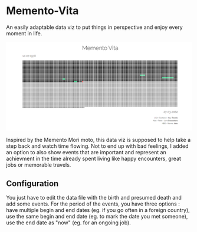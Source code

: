 # Memento-Vita
An easily adaptable data viz to put things in perspective and enjoy every moment in life.

![alt tag](https://raw.githubusercontent.com/LearningRaph/Memento-Vita/master/Memento%20Vita.png)

Inspired by the Memento Mori moto, this data viz is supposed to help take a step back and watch time flowing. Not to end up with bad feelings, I added an option to also show events that are important and represent an achievment in the time already spent living like happy encounters, great jobs or memorable travels.


## Configuration
You just have to edit the data file with the birth and presumed death and add some events. For the period of the events, you have three options : have multiple begin and end dates (eg. if you go often in a foreign country), use the same begin and end date (eg. to mark the date you met someone), use the end date as "now" (eg. for an ongoing job).
